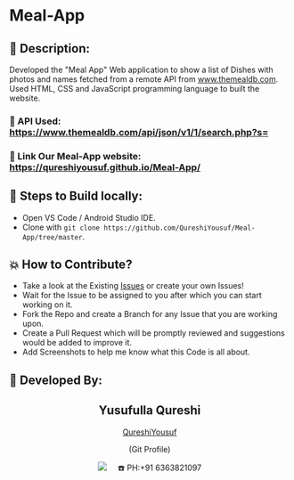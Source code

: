 # Meal-App

## 📜 Description:
Developed the "Meal App" Web application to show a list of Dishes with photos and names fetched from a remote API from www.themealdb.com. 
Used HTML, CSS and JavaScript programming language to built the website.

### 🔗 API Used: https://www.themealdb.com/api/json/v1/1/search.php?s=

### 🔗 Link Our Meal-App website: https://qureshiyousuf.github.io/Meal-App/

## 🧪 Steps to Build locally:
- Open VS Code / Android Studio IDE.
- Clone with `git clone https://github.com/QureshiYousuf/Meal-App/tree/master`.
  
## 💥 How to Contribute?

- Take a look at the Existing [Issues](https://github.com/QureshiYousuf/Meal-App/issues) or create your own Issues!
- Wait for the Issue to be assigned to you after which you can start working on it.
- Fork the Repo and create a Branch for any Issue that you are working upon.
- Create a Pull Request which will be promptly reviewed and suggestions would be added to improve it.
- Add Screenshots to help me know what this Code is all about.

## 👦 Developed By:
<h2 align="center">Yusufulla Qureshi</h2>
<p align="center">
<a href="https://github.com/QureshiYousuf">QureshiYousuf</a> 
<p align="center">(Git Profile)</p>
<p align="center">
  <a href="mailto:yousuf337692qureshi@gmail.com?subject=Hello%20Qureshi,%20From%20Github"><img src="https://img.shields.io/badge/gmail-%23D14836.svg?&style=for-the-badge&logo=gmail&logoColor=white" /></a>&nbsp;&nbsp;&nbsp;&nbsp;
  ☎️ PH:+91 6363821097
</p>

